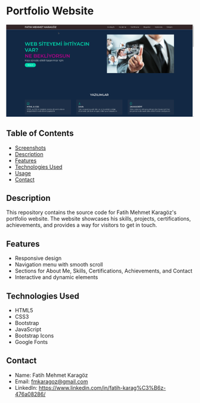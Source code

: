 # Portfolio Website

![Portfolio Screenshot](/Project11.gif)

## Table of Contents

- [Screenshots](#screenshots)
- [Description](#description)
- [Features](#features)
- [Technologies Used](#technologies-used)
- [Usage](#usage)
- [Contact](#contact)

## Description

This repository contains the source code for Fatih Mehmet Karagöz's portfolio website. The website showcases his skills, projects, certifications, achievements, and provides a way for visitors to get in touch.

## Features

- Responsive design
- Navigation menu with smooth scroll
- Sections for About Me, Skills, Certifications, Achievements, and Contact
- Interactive and dynamic elements

## Technologies Used

- HTML5
- CSS3
- Bootstrap
- JavaScript
- Bootstrap Icons
- Google Fonts

## Contact

- Name: Fatih Mehmet Karagöz
- Email: fmkaragoz@gmail.com
- LinkedIn: https://www.linkedin.com/in/fatih-karag%C3%B6z-476a08286/


